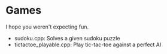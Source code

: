 Games
==========

I hope you weren't expecting fun.

- sudoku.cpp: Solves a given sudoku puzzle
- tictactoe_playable.cpp: Play tic-tac-toe against a perfect AI